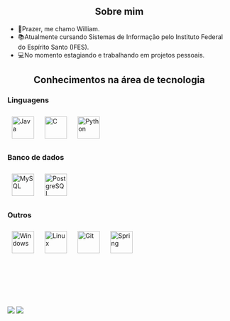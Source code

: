 <!--#################################################                   Sobre mim               #################################################-->
<div align="center">
    <h2>Sobre mim</h2>
</div>

- 🙋‍Prazer, me chamo William.
- 📚Atualmente cursando Sistemas de Informação pelo Instituto Federal do Espírito Santo (IFES).  
- 💻No momento estagiando e trabalhando em projetos pessoais.  
<!--#################################################         Conhecimentos na área de tecnologia mim         #################################################-->
<div align="center">
    <h2>Conhecimentos na área de tecnologia</h2>
</div>

### Linguagens
<div>  
  <a href="https://www.java.com/" target="_blank"><img style="margin: 10px" src="https://profilinator.rishav.dev/skills-assets/java-original-wordmark.svg" alt="Java" height="50" /></a>  
  <a href="https://www.cprogramming.com/" target="_blank"><img style="margin: 10px" src="https://profilinator.rishav.dev/skills-assets/c-original.svg" alt="C" height="50" /></a>  
  <a href="https://www.python.org/" target="_blank"><img style="margin: 10px" src="https://profilinator.rishav.dev/skills-assets/python-original.svg" alt="Python" height="50" /></a>  
</div>  

### Banco de dados  
<div>  
  <a href="https://www.mysql.com/" target="_blank"><img style="margin: 10px" src="https://profilinator.rishav.dev/skills-assets/mysql-original-wordmark.svg" alt="MySQL" height="50" /></a>
  <a href="https://www.postgresql.org/" target="_blank"><img style="margin: 10px" src="https://profilinator.rishav.dev/skills-assets/postgresql-original-wordmark.svg" alt="PostgreSQL" height="50" /></a>  
</div>  

### Outros  
<div>  
  <a href="https://www.microsoft.com/pt-br/windows/" target="_blank"><img style="margin: 10px" src="https://cdn-icons-png.flaticon.com/512/906/906309.png" alt="Windows" height="50" /></a>  
  <a href="https://www.linux.org/" target="_blank"><img style="margin: 10px" src="https://profilinator.rishav.dev/skills-assets/linux-original.svg" alt="Linux" height="50" /></a>  
  <a href="https://github.com/" target="_blank"><img style="margin: 10px" src="https://profilinator.rishav.dev/skills-assets/git-scm-icon.svg" alt="Git" height="50" /></a>  
  <a href="https://spring.io/" target="_blank"><img style="margin: 10px" src="https://profilinator.rishav.dev/skills-assets/springio-icon.svg" alt="Spring" height="50" /></a>  
</div>

<br/><br/>
<!--#################################################         Frase motivicional?        #################################################-->
<!--
<div align="center">
    <i>You can give up. After you get it.</i>
</div>
-->

<br/><br/>
<!--#################################################         Status Github        #################################################-->
<div>
    <img src="https://github-readme-stats.vercel.app/api?username=williamdbc&show_icons=true&theme=algolia"/>  
    <img src="https://github-readme-stats.vercel.app/api/top-langs/?username=kezhui&layout=compact&theme=algolia"/>
</div>


